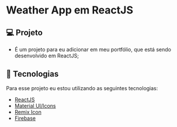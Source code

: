 # Weather App em ReactJS

## 💻 Projeto
- É um projeto para eu adicionar em meu portfólio, que está sendo desenvolvido em ReactJS;

## 🧪 Tecnologias

Para esse projeto eu estou utilizando as seguintes tecnologias:
- [ReactJS](https://react.dev/learn)
- [Material UI/Icons](https://mui.com)
- [Remix Icon](https://remixicon.com)
- [Firebase](https://firebase.google.com/?hl=pt-br)
  

